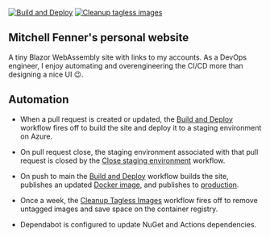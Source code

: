 [![Build and Deploy](https://github.com/mitchfen/mitchfen.xyz/actions/workflows/buildAndDeploy.yml/badge.svg)](https://github.com/mitchfen/mitchfen.xyz/actions/workflows/buildAndDeploy.yml)
[![Cleanup tagless images](https://github.com/mitchfen/mitchfen.xyz/actions/workflows/cleanupImages.yml/badge.svg)](https://github.com/mitchfen/mitchfen.xyz/actions/workflows/cleanupImages.yml)
## Mitchell Fenner's personal website

A tiny Blazor WebAssembly site with links to my accounts. 
As a DevOps engineer, I enjoy automating and overengineering the CI/CD more than designing a nice UI 😉.

## Automation
* When a pull request is created or updated, the [Build and Deploy](https://github.com/mitchfen/mitchfen.xyz/actions/workflows/buildAndDeploy.yml) workflow fires off to build the site and deploy it to a staging environment on Azure.  

* On pull request close, the staging environment associated with that pull request is closed by the [Close staging environment](https://github.com/mitchfen/mitchfen.xyz/actions/workflows/closeStaging.yml) workflow.

* On push to main the [Build and Deploy](https://github.com/mitchfen/mitchfen.xyz/actions/workflows/buildAndDeploy.yml) workflow builds the site, publishes an updated [Docker image](https://github.com/mitchfen/mitchfen.xyz/pkgs/container/mitchfen.xyz), and publishes to [production](https://mitchfen.xyz).

* Once a week, the [Cleanup Tagless Images](https://github.com/mitchfen/mitchfen.xyz/actions/workflows/cleanupImages.yml) workflow fires off to remove untagged images and save space on the container registry.

* Dependabot is configured to update NuGet and Actions dependencies.
